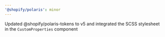 ```yaml
---
'@shopify/polaris': minor
---
```


Updated @shopify/polaris-tokens to v5 and integrated the SCSS stylesheet in the `CustomProperties` component
